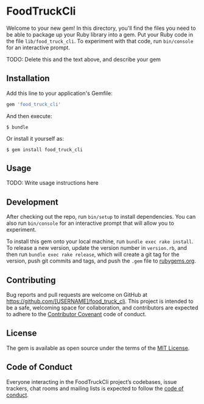 # FoodTruckCli

Welcome to your new gem! In this directory, you'll find the files you need to be able to package up your Ruby library into a gem. Put your Ruby code in the file `lib/food_truck_cli`. To experiment with that code, run `bin/console` for an interactive prompt.

TODO: Delete this and the text above, and describe your gem

## Installation

Add this line to your application's Gemfile:

```ruby
gem 'food_truck_cli'
```

And then execute:

    $ bundle

Or install it yourself as:

    $ gem install food_truck_cli

## Usage

TODO: Write usage instructions here

## Development

After checking out the repo, run `bin/setup` to install dependencies. You can also run `bin/console` for an interactive prompt that will allow you to experiment.

To install this gem onto your local machine, run `bundle exec rake install`. To release a new version, update the version number in `version.rb`, and then run `bundle exec rake release`, which will create a git tag for the version, push git commits and tags, and push the `.gem` file to [rubygems.org](https://rubygems.org).

## Contributing

Bug reports and pull requests are welcome on GitHub at https://github.com/[USERNAME]/food_truck_cli. This project is intended to be a safe, welcoming space for collaboration, and contributors are expected to adhere to the [Contributor Covenant](http://contributor-covenant.org) code of conduct.

## License

The gem is available as open source under the terms of the [MIT License](https://opensource.org/licenses/MIT).

## Code of Conduct

Everyone interacting in the FoodTruckCli project’s codebases, issue trackers, chat rooms and mailing lists is expected to follow the [code of conduct](https://github.com/[USERNAME]/food_truck_cli/blob/master/CODE_OF_CONDUCT.md).
